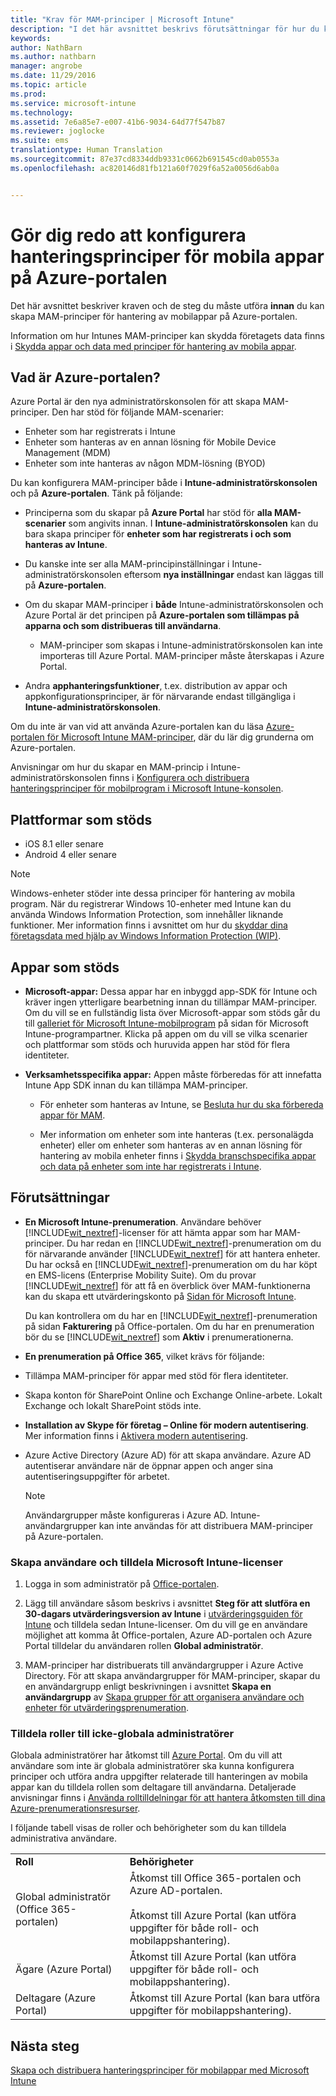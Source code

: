 ```yaml
---
title: "Krav för MAM-principer | Microsoft Intune"
description: "I det här avsnittet beskrivs förutsättningar för hur du konfigurerar användare innan du skapar hanteringsprinciper för mobilappar."
keywords: 
author: NathBarn
ms.author: nathbarn
manager: angrobe
ms.date: 11/29/2016
ms.topic: article
ms.prod: 
ms.service: microsoft-intune
ms.technology: 
ms.assetid: 7e6a85e7-e007-41b6-9034-64d77f547b87
ms.reviewer: joglocke
ms.suite: ems
translationtype: Human Translation
ms.sourcegitcommit: 87e37cd8334ddb9331c0662b691545cd0ab0553a
ms.openlocfilehash: ac820146d81fb121a60f7029f6a52a0056d6ab0a


---
```


# <a name="get-ready-to-configure-mobile-app-management-policies-on-the-azure-portal"></a>Gör dig redo att konfigurera hanteringsprinciper för mobila appar på Azure-portalen
Det här avsnittet beskriver kraven och de steg du måste utföra **innan** du kan skapa MAM-principer för hantering av mobilappar på Azure-portalen.

Information om hur Intunes MAM-principer kan skydda företagets data finns i [Skydda appar och data med principer för hantering av mobila appar](protect-apps-and-data-with-microsoft-intune.md).

## <a name="what-is-the-azure-portal"></a>Vad är Azure-portalen?

Azure Portal är den nya administratörskonsolen för att skapa MAM-principer. Den har stöd för följande MAM-scenarier:
- Enheter som har registrerats i Intune
- Enheter som hanteras av en annan lösning för Mobile Device Management (MDM)
- Enheter som inte hanteras av någon MDM-lösning (BYOD)

Du kan konfigurera MAM-principer både i **Intune-administratörskonsolen** och på **Azure-portalen**.  Tänk på följande:

* Principerna som du skapar på **Azure Portal** har stöd för **alla MAM-scenarier** som angivits innan. I **Intune-administratörskonsolen** kan du bara skapa principer för **enheter som har registrerats i och som hanteras av Intune**.

* Du kanske inte ser alla MAM-principinställningar i Intune-administratörskonsolen eftersom **nya inställningar** endast kan läggas till på **Azure-portalen**.

* Om du skapar MAM-principer i **både** Intune-administratörskonsolen och Azure Portal är det principen på **Azure-portalen som tillämpas på apparna och som distribueras till användarna**.
    * MAM-principer som skapas i Intune-administratörskonsolen kan inte importeras till Azure Portal.  MAM-principer måste återskapas i Azure Portal.


* Andra **apphanteringsfunktioner**, t.ex. distribution av appar och appkonfigurationsprinciper, är för närvarande endast tillgängliga i **Intune-administratörskonsolen**.


Om du inte är van vid att använda Azure-portalen kan du läsa [Azure-portalen för Microsoft Intune MAM-principer](azure-portal-for-microsoft-intune-mam-policies.md), där du lär dig grunderna om Azure-portalen.

Anvisningar om hur du skapar en MAM-princip i Intune-administratörskonsolen finns i [Konfigurera och distribuera hanteringsprinciper för mobilprogram i Microsoft Intune-konsolen](configure-and-deploy-mobile-application-management-policies-in-the-microsoft-intune-console.md).


##  <a name="supported-platforms"></a>Plattformar som stöds
- iOS 8.1 eller senare
- Android 4 eller senare

>[!NOTE]
>Windows-enheter stöder inte dessa principer för hantering av mobila program. När du registrerar Windows 10-enheter med Intune kan du använda Windows Information Protection, som innehåller liknande funktioner. Mer information finns i avsnittet om hur du [skyddar dina företagsdata med hjälp av Windows Information Protection (WIP)](https://technet.microsoft.com/en-us/itpro/windows/keep-secure/protect-enterprise-data-using-wip).

##  <a name="supported-apps"></a>Appar som stöds
* **Microsoft-appar:** Dessa appar har en inbyggd app-SDK för Intune och kräver ingen ytterligare bearbetning innan du tillämpar MAM-principer.
Om du vill se en fullständig lista över Microsoft-appar som stöds går du till [galleriet för Microsoft Intune-mobilprogram](https://www.microsoft.com/en-us/cloud-platform/microsoft-intune-apps) på sidan för Microsoft Intune-programpartner. Klicka på appen om du vill se vilka scenarier och plattformar som stöds och huruvida appen har stöd för flera identiteter.

* **Verksamhetsspecifika appar:** Appen måste förberedas för att innefatta Intune App SDK innan du kan tillämpa MAM-principer.

  * För enheter som hanteras av Intune, se [Besluta hur du ska förbereda appar för MAM](decide-how-to-prepare-apps-for-mobile-application-management-with-microsoft-intune.md).

  * Mer information om enheter som inte hanteras (t.ex. personalägda enheter) eller om enheter som hanteras av en annan lösning för hantering av mobila enheter finns i [Skydda branschspecifika appar och data på enheter som inte har registrerats i Intune](protect-line-of-business-apps-and-data-on-devices-not-enrolled-in-microsoft-intune.md).

## <a name="prerequisites"></a>Förutsättningar

-   **En Microsoft Intune-prenumeration**. Användare behöver [!INCLUDE[wit_nextref](../includes/wit_nextref_md.md)]-licenser för att hämta appar som har MAM-principer.
Du har redan en [!INCLUDE[wit_nextref](../includes/wit_nextref_md.md)]-prenumeration om du för närvarande använder [!INCLUDE[wit_nextref](../includes/wit_nextref_md.md)] för att hantera enheter. Du har också en [!INCLUDE[wit_nextref](../includes/wit_nextref_md.md)]-prenumeration om du har köpt en EMS-licens (Enterprise Mobility Suite). Om du provar [!INCLUDE[wit_nextref](../includes/wit_nextref_md.md)] för att få en överblick över MAM-funktionerna kan du skapa ett utvärderingskonto på [Sidan för Microsoft Intune](http://www.microsoft.com/en-us/server-cloud/products/microsoft-intune/).

    Du kan kontrollera om du har en [!INCLUDE[wit_nextref](../includes/wit_nextref_md.md)]-prenumeration på sidan **Fakturering** på Office-portalen.  Om du har en prenumeration bör du se [!INCLUDE[wit_nextref](../includes/wit_nextref_md.md)] som **Aktiv** i prenumerationerna.

-   **En prenumeration på Office 365**, vilket krävs för följande:

  - Tillämpa MAM-principer för appar med stöd för flera identiteter.

  - Skapa konton för SharePoint Online och Exchange Online-arbete. Lokalt Exchange och lokalt SharePoint stöds inte.

-   **Installation av Skype för företag – Online för modern autentisering**. Mer information finns i [Aktivera modern autentisering](http://social.technet.microsoft.com/wiki/contents/articles/34339.skype-for-business-online-enable-your-tenant-for-modern-authentication.aspx).


- Azure Active Directory (Azure AD) för att skapa användare. Azure AD autentiserar användare när de öppnar appen och anger sina autentiseringsuppgifter för arbetet.

    > [!NOTE]
    > Användargrupper måste konfigureras i Azure AD. Intune-användargrupper kan inte användas för att distribuera MAM-principer på Azure-portalen.

### <a name="create-users-and-assign-microsoft-intune-licenses"></a>Skapa användare och tilldela Microsoft Intune-licenser

1.  Logga in som administratör på [Office-portalen](http://portal.office.com).

2.  Lägg till användare såsom beskrivs i avsnittet **Steg för att slutföra en 30-dagars utvärderingsversion av Intune** i [utvärderingsguiden för Intune](https://docs.microsoft.com/en-us/intune/understand-explore/get-started-with-a-30-day-trial-of-microsoft-intune) och tilldela sedan Intune-licenser. Om du vill ge en användare möjlighet att komma åt Office-portalen, Azure AD-portalen och Azure Portal tilldelar du användaren rollen **Global administratör**.

5.  MAM-principer har distribuerats till användargrupper i Azure Active Directory. För att skapa användargrupper för MAM-principer, skapar du en användargrupp enligt beskrivningen i avsnittet **Skapa en användargrupp** av [Skapa grupper för att organisera användare och enheter för utvärderingsprenumeration](https://docs.microsoft.com/en-us/intune/understand-explore/get-started-with-a-30-day-trial-of-microsoft-intune-step-3).

### <a name="assign-roles-to-non-global-admin-users"></a>Tilldela roller till icke-globala administratörer

Globala administratörer har åtkomst till [Azure Portal](https://portal.azure.com).  Om du vill att användare som inte är globala administratörer ska kunna konfigurera principer och utföra andra uppgifter relaterade till hanteringen av mobila appar kan du tilldela rollen som deltagare till användarna. Detaljerade anvisningar finns i [Använda rolltilldelningar för att hantera åtkomsten till dina Azure-prenumerationsresurser](https://azure.microsoft.com/en-us/documentation/articles/role-based-access-control-configure/).



I följande tabell visas de roller och behörigheter som du kan tilldela administrativa användare.



|||
|--|----|
|**Roll**|**Behörigheter**|
|Global administratör (Office 365-portalen)|Åtkomst till Office 365-portalen och Azure AD-portalen.<br /><br />Åtkomst till Azure Portal (kan utföra uppgifter för både roll- och mobilappshantering).|
|Ägare (Azure Portal)|Åtkomst till Azure Portal (kan utföra uppgifter för både roll- och mobilappshantering).|
|Deltagare (Azure Portal)|Åtkomst till Azure Portal (kan bara utföra uppgifter för mobilappshantering).|




## <a name="next-steps"></a>Nästa steg
[Skapa och distribuera hanteringsprinciper för mobilappar med Microsoft Intune](create-and-deploy-mobile-app-management-policies-with-microsoft-intune.md)



<!--HONumber=Dec16_HO2-->



